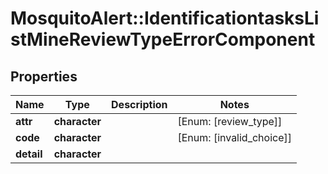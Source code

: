 # MosquitoAlert::IdentificationtasksListMineReviewTypeErrorComponent


## Properties
Name | Type | Description | Notes
------------ | ------------- | ------------- | -------------
**attr** | **character** |  | [Enum: [review_type]] 
**code** | **character** |  | [Enum: [invalid_choice]] 
**detail** | **character** |  | 


